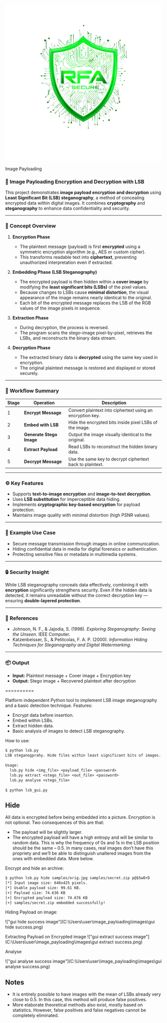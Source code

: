 ![logo](images/logo.png)


Image Payloading

### 🔐 Image Payloading Encryption and Decryption with LSB

This project demonstrates **image payload encryption and decryption** using **Least Significant Bit (LSB) steganography**, a method of concealing encrypted data within digital images. It combines **cryptography** and **steganography** to enhance data confidentiality and security.

---

### 🧠 Concept Overview

1. **Encryption Phase**

   * The plaintext message (payload) is first **encrypted** using a symmetric encryption algorithm (e.g., AES or custom cipher).
   * This transforms readable text into **ciphertext**, preventing unauthorized interpretation even if extracted.

2. **Embedding Phase (LSB Steganography)**

   * The encrypted payload is then hidden within a **cover image** by modifying the **least significant bits (LSBs)** of the pixel values.
   * Because changes to LSBs cause **minimal distortion**, the visual appearance of the image remains nearly identical to the original.
   * Each bit of the encrypted message replaces the LSB of the RGB values of the image pixels in sequence.

3. **Extraction Phase**

   * During decryption, the process is reversed.
   * The program scans the stego-image pixel-by-pixel, retrieves the LSBs, and reconstructs the binary data stream.

4. **Decryption Phase**

   * The extracted binary data is **decrypted** using the same key used in encryption.
   * The original plaintext message is restored and displayed or stored securely.

---

### 🔄 Workflow Summary

| Stage | Operation                | Description                                                |
| ----- | ------------------------ | ---------------------------------------------------------- |
| 1     | **Encrypt Message**      | Convert plaintext into ciphertext using an encryption key. |
| 2     | **Embed with LSB**       | Hide the encrypted bits inside pixel LSBs of the image.    |
| 3     | **Generate Stego Image** | Output the image visually identical to the original.       |
| 4     | **Extract Payload**      | Read LSBs to reconstruct the hidden binary data.           |
| 5     | **Decrypt Message**      | Use the same key to decrypt ciphertext back to plaintext.  |

---

### ⚙️ Key Features

* Supports **text-to-image encryption** and **image-to-text decryption**.
* Uses **LSB substitution** for imperceptible data hiding.
* Implements **cryptographic key-based encryption** for payload protection.
* Maintains image quality with minimal distortion (high PSNR values).

---

### 🧩 Example Use Case

* Secure message transmission through images in online communication.
* Hiding confidential data in media for digital forensics or authentication.
* Protecting sensitive files or metadata in multimedia systems.

---

### 🔒 Security Insight

While LSB steganography conceals data effectively, combining it with **encryption** significantly strengthens security. Even if the hidden data is detected, it remains unreadable without the correct decryption key — ensuring **double-layered protection**.

---

### 🧾 References

* Johnson, N. F., & Jajodia, S. (1998). *Exploring Steganography: Seeing the Unseen.* IEEE Computer.
* Katzenbeisser, S., & Petitcolas, F. A. P. (2000). *Information Hiding Techniques for Steganography and Digital Watermarking.*

---

### 📦 Output

* **Input:** Plaintext message + Cover image + Encryption key
* **Output:** Stego image + Recovered plaintext after decryption

==========

Platform independent Python tool to implement LSB image steganography and a basic detection technique. Features:

 - Encrypt data before insertion.
 - Embed within LSBs.
 - Extract hidden data.
 - Basic analysis of images to detect LSB steganography.

How to use:

    $ python lsb.py 
    LSB steganogprahy. Hide files within least significant bits of images.
    
    Usage:
      lsb.py hide <img_file> <payload_file> <password>
      lsb.py extract <stego_file> <out_file> <password>
      lsb.py analyse <stego_file>
    
    $ python lsb_gui.py 

Hide
----

All data is encrypted before being embedded into a picture. Encryption is not optional. Two consequences of this are that:

 - The payload will be slightly larger.
 - The encrypted payload will have a high entropy and will be similar to random data. This is why the frequency of 0s and 1s in the LSB position should be the same – 0.5. In many cases, real images don’t have this propriety and we’ll be able to distinguish unaltered images from the ones with embedded data. More below.

Encrypt and hide an archive:

    $ python lsb.py hide samples/orig.jpg samples/secret.zip p@$5w0rD
    [*] Input image size: 640x425 pixels.
    [*] Usable payload size: 99.61 KB.
    [+] Payload size: 74.636 KB 
    [+] Encrypted payload size: 74.676 KB 
    [+] samples/secret.zip embedded successfully!


 
Hiding Payload on image:

!["gui hide success image"](C:\Users\user\image_payloading\images\gui hide success.png)


Extracting Payload on Encrypted image
!["gui extract success image"](C:\Users\user\image_payloading\images\gui extract success.png)

Analyse

!["gui analyse success image"](C:\Users\user\image_payloading\images\gui analyse success.png)




Notes
-----
 
 - It is entirely possible to have images with the mean of LSBs already very close to 0.5. In this case, this method will produce false positives.
 - More elaborate theoretical methods also exist, mostly based on statistics. However, false positives and false negatives cannot be completely eliminated.

